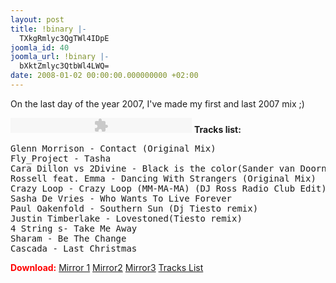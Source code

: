 ```yaml
---
layout: post
title: !binary |-
  TXkgRmlyc3QgTWl4IDpE
joomla_id: 40
joomla_url: !binary |-
  bXktZmlyc3QtbWl4LWQ=
date: 2008-01-02 00:00:00.000000000 +02:00
---
```

<p>On the last day of the year 2007, I've made my first and last 2007 mix ;)</p>
<script src="http://mixesdb.com/db/extensions/audio_player/audio-player.js"></script>
<p>
<object id="audioplayer1" width="290" height="24" type="application/x-shockwave-flash" data="http://mixesdb.com/db/extensions/audio_player/player.swf">
<param name="movie" value="http://mixesdb.com/db/extensions/audio_player/player.swf" />
<param name="FlashVars" value="playerID=1&amp;soundFile=http://oprod.freepage.ro/O.Z.-First and Last 2007 mix ;).mp3" />
<param name="quality" value="high" />
<param name="menu" value="false" />
<param name="wmode" value="transparent" />
</object>
<span style="font-weight: bold;">Tracks list: </span></p>
<pre>Glenn Morrison - Contact (Original Mix)
Fly_Project - Tasha
Cara Dillon vs 2Divine - Black is the color(Sander van Doorn remix)
Rossell feat. Emma - Dancing With Strangers (Original Mix)
Crazy Loop - Crazy Loop (MM-MA-MA) (DJ Ross Radio Club Edit)
Sasha De Vries - Who Wants To Live Forever
Paul Oakenfold - Southern Sun (Dj Tiesto remix)
Justin Timberlake - Lovestoned(Tiesto remix)
4 String s- Take Me Away
Sharam - Be The Change
Cascada - Last Christmas</pre>
<p><span style="color: #ff0000; font-weight: bold;">Download:</span> <a href="http://www.zshare.net/audio/610616448e3079/">Mirror 1</a> <a href="http://rapidshare.com/files/80893336/O.Z.-First_and_Last_2007_mix___.mp3.html">Mirror2</a> <a href="http://oprod.freepage.ro/O.Z.-First and Last 2007 mix ;).mp3">Mirror3</a> <a href="http://oprod.3x.ro/O.Z./O.Z.-First%20and%20last%202007%20mix%20%3B%29%20tracklist.txt">Tracks List</a></p>
